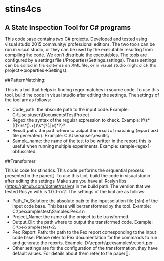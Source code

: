 # stins4cs
## A State Inspection Tool for C# programs
This code base contains two C# projects. Developed and tested using visual studio 2015 community/ professional editions. The two tools can be run in visual studio, or they can be used by the executable resulting from compiling the code. We don’t distribute the executables. The tools are configured by a settings file (/Properties/Settings.settings). These settings can be edited in file editor as an XML file, or in visual studio (right click the project->properties->Settings).

##PatternMatching:

This is a tool that helps in finding regex matches in source code. To use this tool, build the code in visual studio after editing the settings. The settings of the tool are as follows:
- Code_path: the absolute path to the input code. Example: C:\Users\user\Documents\TestProject
- Regex: the syntax of the regular expression to check. Example: if\s*\(((?!\s*\{).+)\)\s*\{?(.|\s)*?\}?
- Result_path: the path where to output the result of matching (report text file generated). Example:               C:\Users\user\results\
- Sample_name: the name of the test to be written in the report, this is useful when running multiple experiments. Example: sample-regex1-obfuscated.

##Transformer

This is code for stins4cs. This code performs the sequential process presented in the paper[]. To use this tool, build the code in visual studio after editing the settings. Make sure you have all Roslyn libs  (https://github.com/dotnet/roslyn) in the build path. The version that we tested Roslyn with is 1.0.0-rc2. The settings of the tool are as follows:
- Path_To_Solution: the absolute path to the input solution file (.sln)  of the input code base. This base will be transformed by the tool. Example: C:\pexsamplestest\Samples.Pex.sln
- Project_Name: the name of the project to be transformed. 
- Output_Dir: the path where to output the transformed code. Example: C:\pexsamplestest-2\
- Pex_Report_Path: the path to the Pex report corresponding to the input code base.  Please refer to Pex documentation for the commands to run and generate the reports. Example:   D:\reports\pexsamples\report.per
- Other settings are for the configuration of the transformation, they have default values. For details about them refer to the paper[].
